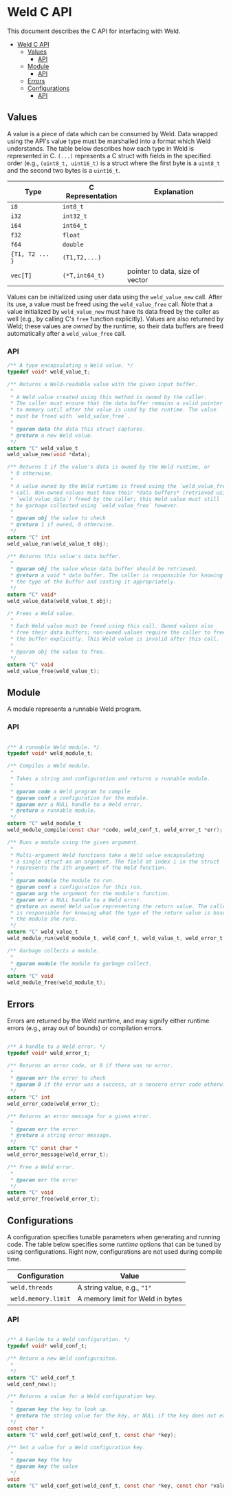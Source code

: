 # Weld C API

This document describes the C API for interfacing with Weld.

- [Weld C API](#weld-c-api)
  * [Values](#values)
    + [API](#api)
  * [Module](#module)
    + [API](#api-1)
  * [Errors](#errors)
  * [Configurations](#configurations)
    + [API](#api-2)

## Values

A value is a piece of data which can be consumed by Weld. Data wrapped using the API's value type must be marshalled
into a format which Weld understands. The table below describes how each type in Weld is represented in C. `(...)` represents a C struct with fields in the specified order (e.g., `(uint8_t, uint16_t)` is a struct where the first byte is a `uint8_t` and the second two bytes is a `uint16_t`.


  Type | C Representation | Explanation
  ------------- | ------------- | -------------
  `i8` | `int8_t` |
  `i32` | `int32_t` |
  `i64` | `int64_t` |
  `f32` | `float` |
  `f64` | `double` |
  `{T1, T2 ... }` | `(T1,T2,...)`|
  `vec[T]` | `(*T,int64_t)` | pointer to data, size of vector

Values can be initialized using user data using the `weld_value_new` call. After its use, a value must be freed using the `weld_value_free` call. Note that
a value initialized by `weld_value_new` must have its data freed by the caller as well (e.g., by calling C's `free` function explicitly).
Values are also returned by Weld; these values are _owned_ by the runtime, so their data buffers are freed automatically after a `weld_value_free` call.

### API

```C
/** A type encapsulating a Weld value. */
typedef void* weld_value_t;

/** Returns a Weld-readable value with the given input buffer.
 *
 * A Weld value created using this method is owned by the caller.
 * The caller must ensure that the data buffer remains a valid pointer
 * to memory until after the value is used by the runtime. The value
 * must be freed with `weld_value_free`.
 *
 * @param data the data this struct captures.
 * @return a new Weld value.
 */
extern "C" weld_value_t 
weld_value_new(void *data);

/** Returns 1 if the value's data is owned by the Weld runtime, or
 * 0 otherwise.
 *
 * A value owned by the Weld runtime is freed using the `weld_value_free`
 * call. Non-owned values must have their *data buffers* (retrieved using
 * `weld_value_data`) freed by the caller; this Weld value must still
 * be garbage collected using `weld_value_free` however.
 *
 * @param obj the value to check
 * @return 1 if owned, 0 otherwise.
 */
extern "C" int 
weld_value_run(weld_value_t obj);

/** Returns this value's data buffer.
 *
 * @param obj the value whose data buffer should be retrieved.
 * @return a void * data buffer. The caller is responsible for knowing
 * the type of the buffer and casting it appropriately.
 */
extern "C" void* 
weld_value_data(weld_value_t obj);

/* Frees a Weld value.
 *
 * Each Weld value must be freed using this call. Owned values also
 * free their data buffers; non-owned values require the caller to free
 * the buffer explicitly. This Weld value is invalid after this call.
 *
 * @param obj the value to free.
 */
extern "C" void 
weld_value_free(weld_value_t);

```


## Module

A module represents a runnable Weld program.

### API

```C

/** A runnable Weld module. */
typedef void* weld_module_t;

/** Compiles a Weld module.
 *
 * Takes a string and configuration and returns a runnable module.
 *
 * @param code a Weld program to compile
 * @param conf a configuration for the module.
 * @param err a NULL handle to a Weld error.
 * @return a runnable module.
 */
extern "C" weld_module_t 
weld_module_compile(const char *code, weld_conf_t, weld_error_t *err);

/** Runs a module using the given argument.
 *
 * Multi-argument Weld functions take a Weld value encapsulating
 * a single struct as an argument. The field at index i in the struct
 * represents the ith argument of the Weld function.
 *
 * @param module the module to run.
 * @param conf a configuration for this run.
 * @param arg the argument for the module's function.
 * @param err a NULL handle to a Weld error.
 * @return an owned Weld value representing the return value. The caller
 * is responsible for knowing what the type of the return value is based on
 * the module she runs.
 */
extern "C" weld_value_t 
weld_module_run(weld_module_t, weld_conf_t, weld_value_t, weld_error_t *err);

/** Garbage collects a module.
 *
 * @param module the module to garbage collect.
 */
extern "C" void 
weld_module_free(weld_module_t);

```

## Errors

Errors are returned by the Weld runtime, and may signify either runtime errors (e.g., array out of bounds)
or compilation errors.

```C

/** A handle to a Weld error. */
typedef void* weld_error_t;

/** Returns an error code, or 0 if there was no error.
 *
 * @param err the error to check
 * @param 0 if the error was a success, or a nonzero error code otherwise.
 */
extern "C" int
weld_error_code(weld_error_t);

/** Returns an error message for a given error.
 *
 * @param err the error
 * @return a string error message.
 */
extern "C" const char *
weld_error_message(weld_error_t);

/** Free a Weld error.
 *
 * @param err the error
 */
extern "C" void 
weld_error_free(weld_error_t);

```

## Configurations

A configuration specifies tunable parameters when generating and running code. The table below
specifies some _runtime_ options that can be tuned by using configurations. Right now,
configurations are not used during compile time.

  Configuration | Value
  ------------- | -------------
  `weld.threads` | A string value, e.g., `"1"`
  `weld.memory.limit` | A memory limit for Weld in bytes


### API

```C

/** A hanlde to a Weld configuration. */
typedef void* weld_conf_t;

/** Return a new Weld configuraiton.
 *
 */
extern "C" weld_conf_t
weld_conf_new();

/** Returns a value for a Weld configuration key.
 *
 * @param key the key to look up.
 * @return the string value for the key, or NULL if the key does not exist.
 */
const char *
extern "C" weld_conf_get(weld_conf_t, const char *key);

/** Set a value for a Weld configuration key.
 *
 * @param key the key
 * @param key the value
 */
void
extern "C" weld_conf_get(weld_conf_t, const char *key, const char *value);

```

